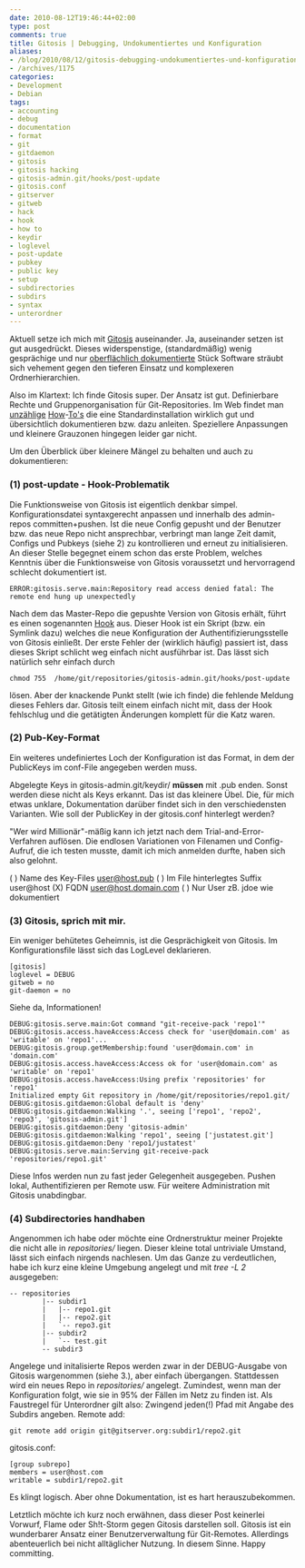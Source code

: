 ```yaml
---
date: 2010-08-12T19:46:44+02:00
type: post
comments: true
title: Gitosis | Debugging, Undokumentiertes und Konfiguration
aliases:
- /blog/2010/08/12/gitosis-debugging-undokumentiertes-und-konfiguration
- /archives/1175
categories:
- Development
- Debian
tags:
- accounting
- debug
- documentation
- format
- git
- gitdaemon
- gitosis
- gitosis hacking
- gitosis-admin.git/hooks/post-update
- gitosis.conf
- gitserver
- gitweb
- hack
- hook
- how to
- keydir
- loglevel
- post-update
- pubkey
- public key
- setup
- subdirectories
- subdirs
- syntax
- unterordner
---
```


Aktuell setze ich mich mit
[Gitosis](http://eagain.net/gitweb/?p=gitosis.git;a=summary) auseinander.
Ja, auseinander setzen ist gut ausgedrückt. Dieses  widerspenstige,
(standardmäßig) wenig gesprächige und nur [oberflächlich dokumentierte](http://eagain.net/gitweb/?p=gitosis.git;a=blob;f=README.rst;h=92047762c38cdf018a901b48a5a092796f51500e;hb=dedb3dc63f413ed6eeba8082b7e93ad136b16d0d)
Stück Software sträubt sich vehement gegen den  tieferen Einsatz und
komplexeren Ordnerhierarchien.

Also im Klartext: Ich finde Gitosis super. Der Ansatz ist gut.
Definierbare Rechte und Gruppenorganisation für Git-Repositories. Im Web
findet man
[unzählige](http://scie.nti.st/2007/11/14/hosting-git-repositories-the-easy-and-secure-way)
[How](http://bogdan.org.ua/2009/02/20/gitosis-how-to-add-new-repository.html)-[To's](http://www.mantisbt.org/wiki/doku.php/mantisbt:gitosis_management)
die eine Standardinstallation wirklich gut und übersichtlich  dokumentieren
bzw. dazu anleiten. Speziellere Anpassungen und kleinere  Grauzonen
hingegen leider gar nicht.

Um den Überblick über kleinere Mängel zu behalten und auch zu
dokumentieren:

### (1) post-update - Hook-Problematik

Die Funktionsweise von Gitosis ist eigentlich denkbar simpel.
Konfigurationsdatei syntaxgerecht anpassen  und innerhalb des admin-repos
committen+pushen. Ist die neue Config  gepusht und der Benutzer bzw. das
neue Repo nicht ansprechbar, verbringt man lange Zeit damit, Configs und
Pubkeys (siehe 2) zu  kontrollieren und erneut zu initialisieren. An dieser
Stelle begegnet einem  schon das erste Problem, welches Kenntnis über die
Funktionsweise von  Gitosis voraussetzt und hervorragend schlecht
dokumentiert ist.

```
ERROR:gitosis.serve.main:Repository read access denied fatal: The remote end hung up unexpectedly
```
Nach dem  das Master-Repo die gepushte Version von Gitosis erhält, führt es
einen  sogenannten
[Hook](http://www.kernel.org/pub/software/scm/git/docs/githooks.html) aus.
Dieser Hook ist ein Skript (bzw. ein Symlink dazu) welches die  neue
Konfiguration der Authentifizierungsstelle von Gitosis einließt. Der erste
Fehler der (wirklich häufig) passiert ist, dass dieses Skript schlicht weg
einfach nicht ausführbar  ist. Das lässt sich natürlich sehr einfach durch

```
chmod 755  /home/git/repositories/gitosis-admin.git/hooks/post-update
```

lösen. Aber der knackende Punkt stellt (wie ich finde) die fehlende Meldung
dieses Fehlers dar. Gitosis teilt einem einfach nicht mit,  dass der Hook
fehlschlug und die getätigten Änderungen komplett für  die Katz waren.

### (2) Pub-Key-Format

Ein weiteres undefiniertes Loch der Konfiguration ist das Format, in  dem
der PublicKeys im conf-File angegeben werden muss.

Abgelegte Keys in gitosis-admin.git/keydir/ **müssen** mit .pub  enden.
Sonst werden diese nicht als Keys erkannt. Das ist das  kleinere Übel. Die,
für mich etwas unklare, Dokumentation darüber findet sich  in den
verschiedensten Varianten. Wie soll der PublicKey in der  gitosis.conf
hinterlegt werden?

"Wer wird Millionär"-mäßig kann ich jetzt nach dem
Trial-and-Error-Verfahren auflösen. Die endlosen Variationen von  Filenamen
und Config-Aufruf, die ich testen musste, damit ich mich  anmelden durfte,
haben sich also gelohnt.

( ) Name des Key-Files user@host.pub
( ) Im File hinterlegtes Suffix user@host
(X) FQDN user@host.domain.com
( ) Nur User zB. jdoe wie dokumentiert

### (3) Gitosis, sprich mit mir.

Ein weniger behütetes Geheimnis, ist die Gesprächigkeit von Gitosis. Im
Konfigurationsfile lässt sich das LogLevel deklarieren.

```
[gitosis]
loglevel = DEBUG
gitweb = no
git-daemon = no
```

Siehe da, Informationen!

    DEBUG:gitosis.serve.main:Got command "git-receive-pack 'repo1'"
    DEBUG:gitosis.access.haveAccess:Access check for 'user@domain.com' as 'writable' on 'repo1'...
    DEBUG:gitosis.group.getMembership:found 'user@domain.com' in 'domain.com'
    DEBUG:gitosis.access.haveAccess:Access ok for 'user@domain.com' as 'writable' on 'repo1'
    DEBUG:gitosis.access.haveAccess:Using prefix 'repositories' for 'repo1'
    Initialized empty Git repository in /home/git/repositories/repo1.git/
    DEBUG:gitosis.gitdaemon:Global default is 'deny'
    DEBUG:gitosis.gitdaemon:Walking '.', seeing ['repo1', 'repo2', 'repo3', 'gitosis-admin.git']
    DEBUG:gitosis.gitdaemon:Deny 'gitosis-admin'
    DEBUG:gitosis.gitdaemon:Walking 'repo1', seeing ['justatest.git']
    DEBUG:gitosis.gitdaemon:Deny 'repo1/justatest'
    DEBUG:gitosis.serve.main:Serving git-receive-pack 'repositories/repo1.git'

Diese Infos werden nun zu fast jeder Gelegenheit ausgegeben. Pushen lokal,
Authentifizieren per Remote usw. Für weitere Administration mit Gitosis
unabdingbar.

### (4) Subdirectories handhaben

Angenommen ich habe oder möchte eine Ordnerstruktur meiner Projekte die
nicht alle in _repositories/_ liegen. Dieser kleine total untriviale
Umstand, lässt sich einfach nirgends nachlesen. Um das Ganze zu
verdeutlichen, habe ich kurz eine kleine Umgebung angelegt und mit _tree -L
2_ ausgegeben:

```
-- repositories
        |-- subdir1
        |   |-- repo1.git
        |   |-- repo2.git
        |   `-- repo3.git
        |-- subdir2
        |   `-- test.git
        -- subdir3
```


Angelege und initalisierte Repos werden zwar in der DEBUG-Ausgabe von
Gitosis wargenommen (siehe 3.), aber einfach übergangen. Stattdessen wird
ein neues Repo in _repositories/_ angelegt. Zumindest, wenn man der
Konfiguration folgt, wie sie in 95% der Fällen im Netz zu finden ist. Als
Faustregel für Unterordner gilt also: Zwingend jeden(!) Pfad mit Angabe des
Subdirs angeben.  Remote add:

```
git remote add origin git@gitserver.org:subdir1/repo2.git
```

gitosis.conf:

```
[group subrepo]
members = user@host.com
writable = subdir1/repo2.git
```

Es klingt logisch. Aber ohne Dokumentation, ist es hart herauszubekommen.

Letztlich möchte ich kurz noch erwähnen, dass dieser Post keinerlei
Vorwurf, Flame oder Sh!t-Storm gegen Gitosis darstellen soll. Gitosis ist
ein wunderbarer Ansatz einer Benutzerverwaltung für Git-Remotes. Allerdings
abenteuerlich bei nicht alltäglicher Nutzung. In diesem Sinne. Happy
committing.
